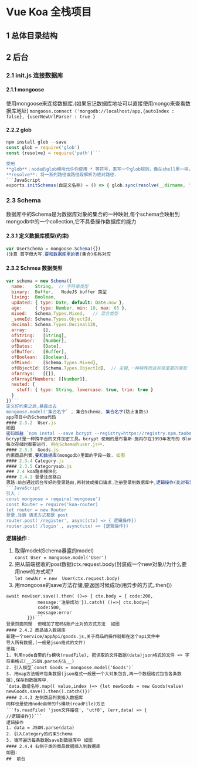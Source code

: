 # Vue Koa 全栈项目  
## 1 总体目录结构 
## 2 后台 
### 2.1  init.js 连接数据库  
#### 2.1.1  mongoose

使用mongoose来连接数据库.(如果忘记数据库地址可以直接使用mongo来查看数据库地址)
`mongoose.connect ('mongodb://localhost/app,{autoIndex : false}, {userNewUrlParser : true }`  
#### 2.2.2  glob
```javascript
npm install glob --save
const glob = require('glob')  
const {resolve} = require('path')```  

使用  
**glob**：node的glob模块允许你使用 * 等符号，来写一个glob规则，像在shell里一样，获取匹配对应规则文件。  
**resolve**: 将一系列路径或路径段解析为绝对路径.  
```JavaScript
exports.initSchemas(自定义名称) = () => { glob.sync(resolve(__dirname, './schmea/', '**/*.js')).forEach(require)}
```  
### 2.3 Schema  
数据库中的Schema是为数据库对象的集合的一种映射,每个schema会映射到mongodb中的一个collection,它不具备操作数据库的能力
#### 2.3.1 定义数据库模型(约束) 
```JavaScript
var UserSchema = mongoose.Schema({}) 
(注意 首字母大写,要和数据库里的表(集合)名称对应
```
#### 2.3.2 Schmea 数据类型
``` JavaScript   
var schema = new Schema({       
  name:    String,  // 字符串类型  
  binary:  Buffer,   NodeJS buffer 类型
  living:  Boolean,  
  updated: { type: Date, default: Date.now },  
  age:     { type: Number, min: 18, max: 65 },  
  mixed:   Schema.Types.Mixed,   // 混合类型
  _someId: Schema.Types.ObjectId,    
  decimal: Schema.Types.Decimal128,
  array:      [],  
  ofString:   [String],  
  ofNumber:   [Number],  
  ofDates:    [Date],  
  ofBuffer:   [Buffer],  
  ofBoolean:  [Boolean],  
  ofMixed:    [Schema.Types.Mixed],  
  ofObjectId: [Schema.Types.ObjectId],  // 主键,一种特殊而且非常重要的类型 
  ofArrays:   [[]],  
  ofArrayOfNumbers: [[Number]],  
  nested: {
    stuff: { type: String, lowercase: true, trim: true }  
  }
})```  
定义好约束之后,暴露出去  
mongoose.model('集合名字` , 集合Schema, 集合名字(防止复数s)
app项目中的Schema代码  
#### 2.3.2  User.js
如图  
密码加盐 `npm instal --save bcrypt --registry=https://registry.npm.taobao.org` 
bcrypt是一种跨平台的文件加密工具。bcrypt 使用的是布鲁斯·施内尔在1993年发布的 Blowfish 加密算法。由它加密的文件可在所有支持的操作系统和处理器上进行转移。它的口令必须是8至56个字符，并将在内部被转化为448位的密钥   
每次存储时都要进行. 用在Schema的user.js中.
#### 2.3.3  Goods.js 
约束商品列表,要和数据库(mongodb)里面的字段一致. 如图  
#### 2.3.4 Category.js
#### 2.3.5 Categorysub.js
### 2.4 koa路由模块化  
#### 2.4.1 登录注册路由  
思路:前台通过后台写好的登录路由,再封装成接口请求,注册登录到数据库中,逻辑操作(比对有没有相同的(可以用正则等)账号或用户名)   
```JavaScript
引入 :  
const mongoose = require('mongoose')  
const Router = require('koa-router)  
let router = new Router  
登录,注册 请求方式都是 post  
router.post('/register', async(ctx) => { 逻辑操作})
router.post('/login' , async(ctx) => {逻辑操作})
```  
__逻辑操作__ :  
1. 取得model(Schema暴露的model)    
 `const User = mongoose.model('User')`  
2. 把从前端接收的post数据(ctx.request.body)封装成一个new对象//为什么要用new的方式呢?  
     `let newUsr = new  User(ctx.request.body)`  
3. 用mongoose的save方法存储,要返回时候成功(用异步的方式,.then())    
```
await newUser.save().then( ()=> { ctx.body = { code:200,
            message:'注册成功'}).catch( ()=>{ ctx.body={
            code:500,
            message:error
        }})```  
登录页面同理  但增加了密码&账户比对的方式方法  如图  
#### 2.4.2 商品插入数据库
新建一个service/appApi/goods.js,关于商品的操作就都在这个api文件中 
导入所有数据,(一般是json格式的文件)  
思路: 
1. 利用node自带的fs模块(readFile), 把读取的文件数据(data)json格式的文件 => 字符串格式(__JSON.parse方法__)
2. 引入模型`const Goods = mongoose.model('Goods')`   
3. 用map方法循环每条数据(json格式一般是一个大对象包含,再一个数组格式包含各条数据),保存到数据库中.   
`data.数组名称.map(( value,index )=> {let newGoods = new Goods(value) newGoods.save().then().catch()})`  
#### 2.4.3 左侧商品列表插入数据库  
同样也是使用node自带的fs模块(readFile)方法  
```fs.readFile( 'json文件路径', 'utf8', (err,data) => {
//逻辑操作})```
逻辑操作  
1. data = JSON.parse(data) 
2. 引入Category的约束Schema
3. 循环遍历每条数据save到数据库中 如图     
#### 2.4.4 右侧子类的商品数据插入到数据库
如图: 
##  前台